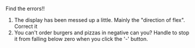 Find the errors!!

1) The display has been messed up a little. Mainly the "direction of flex". Correct it
2) You can't order burgers and pizzas in negative can you? Handle to stop it from falling below zero when you click the '-' button.
